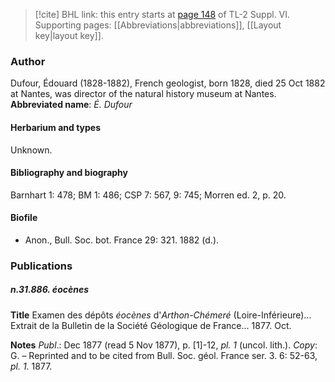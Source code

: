 > [!cite] BHL link: this entry starts at [page 148](https://www.biodiversitylibrary.org/page/33260136) of TL-2 Suppl. VI.
> Supporting pages: [[Abbreviations|abbreviations]], [[Layout key|layout key]].

### Author

Dufour, Édouard (1828-1882), French geologist, born 1828, died 25 Oct 1882 at Nantes, was director of the natural history museum at Nantes. 
**Abbreviated name**: *É. Dufour*

#### Herbarium and types

Unknown.

#### Bibliography and biography

Barnhart 1: 478; BM 1: 486; CSP 7: 567, 9: 745; Morren ed. 2, p. 20.

#### Biofile

- Anon., Bull. Soc. bot. France 29: 321. 1882 (d.).

### Publications

##### n.31.886. éocènes

**Title**
Examen des dépôts *éocènes* d'*Arthon-Chémeré* (Loire-Inférieure)... Extrait de la Bulletin de la Société Géologique de France... 1877. Oct.

**Notes**
*Publ*.: Dec 1877 (read 5 Nov 1877), p. \[1\]-12, *pl. 1* (uncol. lith.). *Copy*: G. – Reprinted and to be cited from Bull. Soc. géol. France ser. 3. 6: 52-63, *pl. 1.* 1877.

